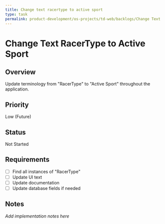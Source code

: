 ```yaml
---
title: Change text racertype to active sport
type: task
permalink: product-development/os-projects/td-web/backlogs/Change Text RacerType to Active Sport
---
```


# Change Text RacerType to Active Sport

## Overview
Update terminology from "RacerType" to "Active Sport" throughout the application.

## Priority
Low (Future)

## Status
Not Started

## Requirements
- [ ] Find all instances of "RacerType"
- [ ] Update UI text
- [ ] Update documentation
- [ ] Update database fields if needed

## Notes
_Add implementation notes here_